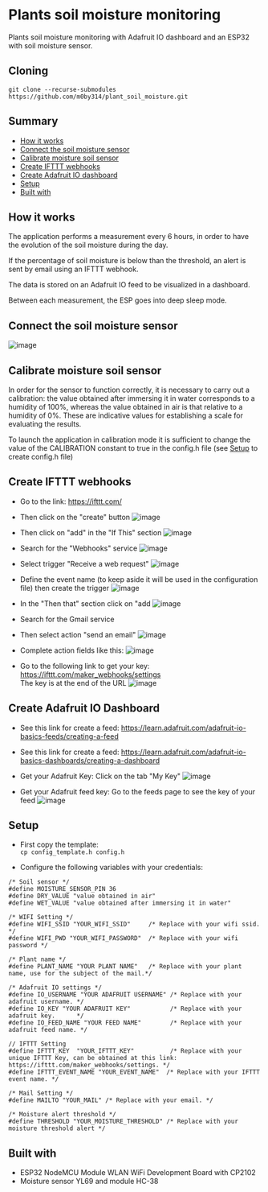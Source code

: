 # Plants soil moisture monitoring
Plants soil moisture monitoring with Adafruit IO dashboard and an ESP32 with soil moisture sensor.

## Cloning
`git clone --recurse-submodules https://github.com/m0by314/plant_soil_moisture.git`

## Summary
 - [How it works](#How-it-works)
 - [Connect the soil moisture sensor](#Connect-the-soil-moisture-sensor)
 - [Calibrate moisture soil sensor](#Calibrate-moisture-soil-sensor)
 - [Create IFTTT webhooks](#Create-IFTTT-webhooks)
 - [Create Adafruit IO dashboard](#Create-Adafruit-IO-Dashboard)
 - [Setup](#Setup)
 - [Built with](#Built-with)


## How it works

The application performs a measurement every 6 hours, in order to have the evolution of the soil moisture during the day.  

If the percentage of soil moisture is below than the threshold, an alert is sent by email using an IFTTT webhook. 
  
The data is stored on an Adafruit IO feed to be visualized in a dashboard. 

Between each measurement, the ESP goes into deep sleep mode.  

## Connect the soil moisture sensor

![image](static/img/Soil_Moisture_Interfacing_Diagram.png)

## Calibrate moisture soil sensor
In order for the sensor to function correctly, it is necessary to carry out a calibration: the value obtained after immersing it in water corresponds to a humidity of 100%, whereas the value obtained in air is that relative to a humidity of 0%. These are indicative values for establishing a scale for evaluating the results.   

To launch the application in calibration mode it is sufficient to change the value of the CALIBRATION constant to true in the config.h file (see [Setup](#Setup) to create config.h file)

## Create IFTTT webhooks

* Go to the link: https://ifttt.com/
* Then click on the "create" button 
![image](static/img/ifttt_create.png)
* Then click on "add" in the "If This" section 
![image](static/img/ifttt_add.png)
* Search for the "Webhooks" service
![image](static/img/ifttt_webhooks.png)
* Select trigger "Receive a web request"
![image](static/img/ifttt_web_request.png) 
* Define the event name (to keep aside it will be used in the configuration file) then create the trigger
![image](static/img/ifttt_event_name.png)
* In the "Then that" section click on "add
![image](static/img/ifttt_then.png)
* Search for the Gmail service
* Then select action "send an email"
![image](static/img/ifttt_mail.png)
* Complete action fields like this:
![image](static/img/ifttt_fields.png)


* Go to the following link to get your key: https://ifttt.com/maker_webhooks/settings   
The key is at the end of the URL
![image](static/img/ifttt_key.png)  


## Create Adafruit IO Dashboard

* See this link for create a feed: 
https://learn.adafruit.com/adafruit-io-basics-feeds/creating-a-feed
* See this link for create a feed: 
https://learn.adafruit.com/adafruit-io-basics-dashboards/creating-a-dashboard

* Get your Adafruit Key:
Click on the tab "My Key"
![image](static/img/adafruit_key.png)

* Get your Adafruit feed key:
Go to the feeds page to see the key of your feed
![image](static/img/adafruit_feed_key.png)


## Setup 


* First copy the template:  
`cp config_template.h config.h`

* Configure the following variables with your credentials:  
```
/* Soil sensor */
#define MOISTURE_SENSOR_PIN 36 
#define DRY_VALUE "value obtained in air" 
#define WET_VALUE "value obtained after immersing it in water" 

/* WIFI Setting */
#define WIFI_SSID "YOUR_WIFI_SSID"     /* Replace with your wifi ssid. */
#define WIFI_PWD "YOUR_WIFI_PASSWORD"  /* Replace with your wifi password */

/* Plant name */
#define PLANT_NAME "YOUR PLANT NAME"   /* Replace with your plant name, use for the subject of the mail.*/

/* Adafruit IO settings */
#define IO_USERNAME "YOUR ADAFRUIT USERNAME" /* Replace with your adafruit username. */
#define IO_KEY "YOUR ADAFRUIT KEY"           /* Replace with your adafruit key.      */
#define IO_FEED_NAME "YOUR FEED NAME"        /* Replace with your adafruit feed name. */

// IFTTT Setting
#define IFTTT_KEY  "YOUR_IFTTT_KEY"          /* Replace with your unique IFTTT Key, can be obtained at this link: https://ifttt.com/maker_webhooks/settings. */
#define IFTTT_EVENT_NAME "YOUR_EVENT_NAME"  /* Replace with your IFTTT event name. */

/* Mail Setting */
#define MAILTO "YOUR_MAIL" /* Replace with your email. */

/* Moisture alert threshold */
#define THRESHOLD "YOUR_MOISTURE_THRESHOLD" /* Replace with your moisture threshold alert */
```

## Built with

* ESP32 NodeMCU Module WLAN WiFi Development Board with CP2102 
* Moisture sensor YL69 and module HC-38
